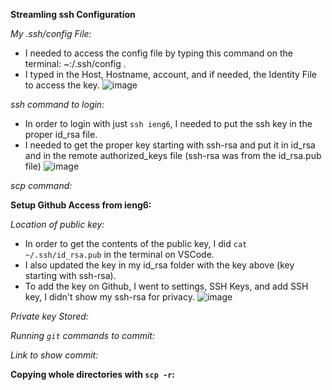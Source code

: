**Streamling ssh Configuration**

_My .ssh/config File:_
* I needed to access the config file by typing this command on the terminal: ~:/.ssh/config .
* I typed in the Host, Hostname, account, and if needed, the Identity File to access the key.
![image](https://user-images.githubusercontent.com/103149284/167310603-dc075ffb-16d3-4f9e-b645-0d4a037d402b.png)

_ssh command to login:_
* In order to login with just `ssh ieng6`, I needed to put the ssh key in the proper id_rsa file.
* I needed to get the proper key starting with ssh-rsa and put it in id_rsa and in the remote authorized_keys file (ssh-rsa was from the id_rsa.pub file)
![image](https://user-images.githubusercontent.com/103149284/167344927-6a09fc21-a731-4a82-b7ed-de9452cb7245.png)

_scp command:_



**Setup Github Access from ieng6:**

_Location of public key:_
* In order to get the contents of the public key, I did `cat ~/.ssh/id_rsa.pub` in the terminal on VSCode.
* I also updated the key in my id_rsa folder with the key above (key starting with ssh-rsa).
* To add the key on Github, I went to settings, SSH Keys, and add SSH key, I didn't show my ssh-rsa for privacy.
![image](https://user-images.githubusercontent.com/103149284/167338503-a1434304-2ede-42bb-b584-c64d783bf9ed.png)

_Private key Stored:_

_Running `git` commands to commit:_

_Link to show commit:_


**Copying whole directories with `scp -r`:**
